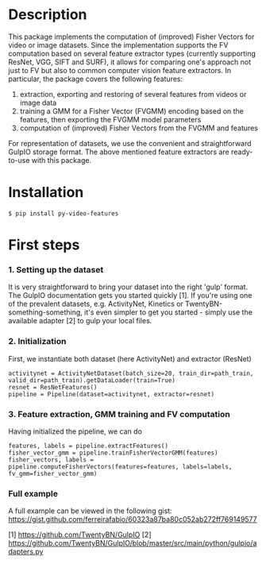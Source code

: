 # Description
This package implements the computation of (improved) Fisher Vectors for video or image datasets. Since the implementation supports the FV computation based on several feature extractor types (currently supporting ResNet, VGG, SIFT and SURF), it allows for comparing one's approach not just to FV but also to common computer vision feature extractors.
In particular, the package covers the following features:
1) extraction, exporting and restoring of several features from videos or image data
2) training a GMM for a Fisher Vector (FVGMM) encoding based on the features, then exporting the FVGMM model parameters
3) computation of (improved) Fisher Vectors from the FVGMM and features

For representation of datasets, we use the convenient and straightforward GulpIO storage format. The above mentioned feature extractors are ready-to-use with this package. 

# Installation
```
$ pip install py-video-features
```

# First steps
### 1. Setting up the dataset
It is very straightforward to bring your dataset into the right 'gulp' format. The GulpIO documentation gets you started quickly [1]. If you're using one of the prevalent datasets, e.g. ActivityNet, Kinetics or TwentyBN-something-something, it's even simpler to get you started - simply use the available adapter [2] to gulp your local files. 

### 2. Initialization
First, we instantiate both dataset (here ActivityNet) and extractor (ResNet)
```
activitynet = ActivityNetDataset(batch_size=20, train_dir=path_train, valid_dir=path_train).getDataLoader(train=True)
resnet = ResNetFeatures()
pipeline = Pipeline(dataset=activitynet, extractor=resnet)
```

### 3. Feature extraction, GMM training and FV computation
Having initialized the pipeline, we can do
```
features, labels = pipeline.extractFeatures()
fisher_vector_gmm = pipeline.trainFisherVectorGMM(features)
fisher_vectors, labels = pipeline.computeFisherVectors(features=features, labels=labels, fv_gmm=fisher_vector_gmm)
```

### Full example
A full example can be viewed in the following gist:
https://gist.github.com/ferreirafabio/60323a87ba80c052ab272ff769149577

[1] https://github.com/TwentyBN/GulpIO
[2] https://github.com/TwentyBN/GulpIO/blob/master/src/main/python/gulpio/adapters.py
